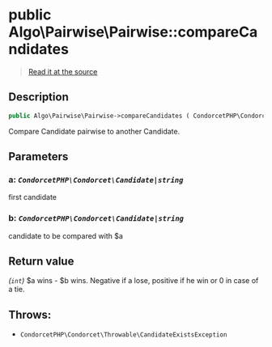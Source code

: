 # public Algo\Pairwise\Pairwise::compareCandidates

> [Read it at the source](https://github.com/julien-boudry/Condorcet/blob/master/src/Algo/Pairwise/Pairwise.php#L213)

## Description    

```php
public Algo\Pairwise\Pairwise->compareCandidates ( CondorcetPHP\Condorcet\Candidate|string $a , CondorcetPHP\Condorcet\Candidate|string $b ): int
```

Compare Candidate pairwise to another Candidate.

## Parameters

### **a:** *`CondorcetPHP\Condorcet\Candidate|string`*   
first candidate    

### **b:** *`CondorcetPHP\Condorcet\Candidate|string`*   
candidate to be compared with $a    


## Return value   

*(`int`)* $a wins - $b wins. Negative if a lose, positive if he win or 0 in case of a tie.



## Throws:   

* ```CondorcetPHP\Condorcet\Throwable\CandidateExistsException``` 
